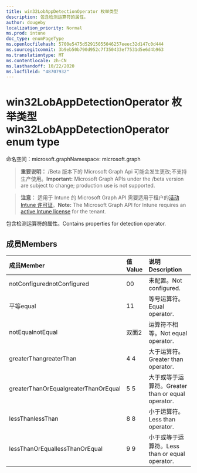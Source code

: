 ```yaml
---
title: win32LobAppDetectionOperator 枚举类型
description: 包含检测运算符的属性。
author: dougeby
localization_priority: Normal
ms.prod: intune
doc_type: enumPageType
ms.openlocfilehash: 5700e5475d52915055046257eeec32d147c0d444
ms.sourcegitcommit: 3b9eb50b790d952c7f350433ef7531d5e6d4b963
ms.translationtype: MT
ms.contentlocale: zh-CN
ms.lasthandoff: 10/22/2020
ms.locfileid: "48707932"
---
```

# <a name="win32lobappdetectionoperator-enum-type"></a><span data-ttu-id="6ba79-103">win32LobAppDetectionOperator 枚举类型</span><span class="sxs-lookup"><span data-stu-id="6ba79-103">win32LobAppDetectionOperator enum type</span></span>

<span data-ttu-id="6ba79-104">命名空间：microsoft.graph</span><span class="sxs-lookup"><span data-stu-id="6ba79-104">Namespace: microsoft.graph</span></span>

> <span data-ttu-id="6ba79-105">**重要说明：** /Beta 版本下的 Microsoft Graph Api 可能会发生更改;不支持生产使用。</span><span class="sxs-lookup"><span data-stu-id="6ba79-105">**Important:** Microsoft Graph APIs under the /beta version are subject to change; production use is not supported.</span></span>

> <span data-ttu-id="6ba79-106">**注意：** 适用于 Intune 的 Microsoft Graph API 需要适用于租户的[活动 Intune 许可证](https://go.microsoft.com/fwlink/?linkid=839381)。</span><span class="sxs-lookup"><span data-stu-id="6ba79-106">**Note:** The Microsoft Graph API for Intune requires an [active Intune license](https://go.microsoft.com/fwlink/?linkid=839381) for the tenant.</span></span>

<span data-ttu-id="6ba79-107">包含检测运算符的属性。</span><span class="sxs-lookup"><span data-stu-id="6ba79-107">Contains properties for detection operator.</span></span>

## <a name="members"></a><span data-ttu-id="6ba79-108">成员</span><span class="sxs-lookup"><span data-stu-id="6ba79-108">Members</span></span>
|<span data-ttu-id="6ba79-109">成员</span><span class="sxs-lookup"><span data-stu-id="6ba79-109">Member</span></span>|<span data-ttu-id="6ba79-110">值</span><span class="sxs-lookup"><span data-stu-id="6ba79-110">Value</span></span>|<span data-ttu-id="6ba79-111">说明</span><span class="sxs-lookup"><span data-stu-id="6ba79-111">Description</span></span>|
|:---|:---|:---|
|<span data-ttu-id="6ba79-112">notConfigured</span><span class="sxs-lookup"><span data-stu-id="6ba79-112">notConfigured</span></span>|<span data-ttu-id="6ba79-113">0</span><span class="sxs-lookup"><span data-stu-id="6ba79-113">0</span></span>|<span data-ttu-id="6ba79-114">未配置。</span><span class="sxs-lookup"><span data-stu-id="6ba79-114">Not configured.</span></span>|
|<span data-ttu-id="6ba79-115">平等</span><span class="sxs-lookup"><span data-stu-id="6ba79-115">equal</span></span>|<span data-ttu-id="6ba79-116">1</span><span class="sxs-lookup"><span data-stu-id="6ba79-116">1</span></span>|<span data-ttu-id="6ba79-117">等号运算符。</span><span class="sxs-lookup"><span data-stu-id="6ba79-117">Equal operator.</span></span>|
|<span data-ttu-id="6ba79-118">notEqual</span><span class="sxs-lookup"><span data-stu-id="6ba79-118">notEqual</span></span>|<span data-ttu-id="6ba79-119">双面</span><span class="sxs-lookup"><span data-stu-id="6ba79-119">2</span></span>|<span data-ttu-id="6ba79-120">运算符不相等。</span><span class="sxs-lookup"><span data-stu-id="6ba79-120">Not equal operator.</span></span>|
|<span data-ttu-id="6ba79-121">greaterThan</span><span class="sxs-lookup"><span data-stu-id="6ba79-121">greaterThan</span></span>|<span data-ttu-id="6ba79-122">4 </span><span class="sxs-lookup"><span data-stu-id="6ba79-122">4</span></span>|<span data-ttu-id="6ba79-123">大于运算符。</span><span class="sxs-lookup"><span data-stu-id="6ba79-123">Greater than operator.</span></span>|
|<span data-ttu-id="6ba79-124">greaterThanOrEqual</span><span class="sxs-lookup"><span data-stu-id="6ba79-124">greaterThanOrEqual</span></span>|<span data-ttu-id="6ba79-125">5 </span><span class="sxs-lookup"><span data-stu-id="6ba79-125">5</span></span>|<span data-ttu-id="6ba79-126">大于或等于运算符。</span><span class="sxs-lookup"><span data-stu-id="6ba79-126">Greater than or equal operator.</span></span>|
|<span data-ttu-id="6ba79-127">lessThan</span><span class="sxs-lookup"><span data-stu-id="6ba79-127">lessThan</span></span>|<span data-ttu-id="6ba79-128">8 </span><span class="sxs-lookup"><span data-stu-id="6ba79-128">8</span></span>|<span data-ttu-id="6ba79-129">小于运算符。</span><span class="sxs-lookup"><span data-stu-id="6ba79-129">Less than operator.</span></span>|
|<span data-ttu-id="6ba79-130">lessThanOrEqual</span><span class="sxs-lookup"><span data-stu-id="6ba79-130">lessThanOrEqual</span></span>|<span data-ttu-id="6ba79-131">9 </span><span class="sxs-lookup"><span data-stu-id="6ba79-131">9</span></span>|<span data-ttu-id="6ba79-132">小于或等于运算符。</span><span class="sxs-lookup"><span data-stu-id="6ba79-132">Less than or equal operator.</span></span>|





